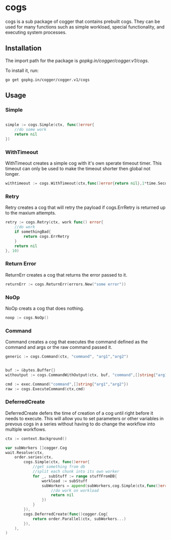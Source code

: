 # cogs

cogs is a sub package of cogger that contains prebuilt cogs.  They can be used for many functions such as simple workload, special functionality, and executing system processes.

## Installation

The import path for the package is *gopkg.in/cogger/cogger.v1/cogs*.

To install it, run:

    go get gopkg.in/cogger/cogger.v1/cogs

## Usage

### Simple

~~~ go

simple := cogs.Simple(ctx, func()error{
	//do some work
	return nil
})
~~~

### WithTimeout

WithTimeout creates a simple cog with it's own sperate timeout timer.  This timeout can only be used to make the timeout shorter then global not longer.

~~~ go
withtimeout := cogs.WithTimeout(ctx,func()error{return nil},1*time.Second)
~~~

### Retry

Retry creates a cog that will retry the payload if cogs.ErrRetry is returned up to the maxium attempts.

~~~ go
retry := cogs.Retry(ctx, work func() error{
	//do work
	if somethingBad{
		return cogs.ErrRetry
	}
	return nil
}, 10)
~~~

### Return Error

ReturnErr creates a cog that returns the error passed to it.

~~~ go
returnErr := cogs.ReturnErr(errors.New("some error"))
~~~

### NoOp

NoOp creats a cog that does nothing.

~~~ go
noop := cogs.NoOp()
~~~

### Command

Command creates a cog that executes the command defined as the command and args or the raw command passed it.

~~~ go
generic := cogs.Command(ctx, "command", "arg1","arg2")


buf := &bytes.Buffer{}
withoutput := cogs.CommandWithOutput(ctx, buf, "command",[]string{"arg1","arg2"}...)

cmd := exec.Command("command",[]string{"arg1","arg2"})
raw := cogs.ExecuteCommand(ctx,cmd)
~~~

### DeferredCreate

DeferredCreate defers the time of creation of a cog until right before it needs to execute.  This will allow you to set parameters or other variables in prevous cogs in a series without having to do change the workflow into multiple workflows.

~~~ go
ctx := context.Background()

var subWorkers []cogger.Cog
wait.Resolve(ctx, 
	order.series(ctx,
		cogs.Simple(ctx, func()error{
			//get something from db
			//split each chunk into its own worker
			for _, subStuff := range stuffFromDB{
				workload := subStuff
				subWorkers = append(subWorkers,cog.Simple(ctx,func()error{
					//do work on workload
					return nil
				})
			}
		}),
		cogs.DeferredCreate(func()cogger.Cog{
			return order.Parallel(ctx, subWorkers...)
		}),
	),
)
~~~
